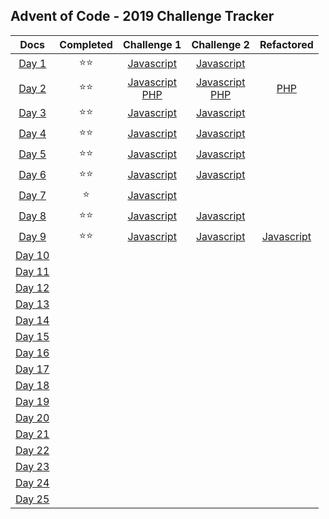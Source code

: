 ## Advent of Code - 2019 Challenge Tracker
| **Docs** |  **Completed** | **Challenge 1** | **Challenge 2** | **Refactored** |
|:---:|:---------:|:---------:|:---------:|:---------:|
| [Day 1](https://adventofcode.com/2019/day/1) | :star::star: | [Javascript](https://github.com/BeckTimothy/Advent-of-Code/blob/master/2019/12-01-19/challenge-1/script.js) | [Javascript](https://github.com/BeckTimothy/Advent-of-Code/blob/master/2019/12-01-19/challenge-2/script.js) |  |
| [Day 2](https://adventofcode.com/2019/day/2) | :star::star: | [Javascript](https://github.com/BeckTimothy/Advent-of-Code/blob/master/2019/12-02-19/challenge-1/script.js)<br> [PHP](https://github.com/BeckTimothy/Advent-of-Code/blob/master/2019/12-02-19/challenge-2/script.php) | [Javascript](https://github.com/BeckTimothy/Advent-of-Code/blob/master/2019/12-02-19/challenge-1/script.js)<br> [PHP](https://github.com/BeckTimothy/Advent-of-Code/blob/master/2019/12-02-19/challenge-2/script.php) | [PHP](https://github.com/BeckTimothy/Advent-of-Code/blob/master/2019/12-02-19/challenge-2/refactored.php) |
| [Day 3](https://adventofcode.com/2019/day/3) | :star::star: | [Javascript](https://github.com/BeckTimothy/Advent-of-Code/blob/master/2019/12-03-19/challenge-1/script.js) | [Javascript](https://github.com/BeckTimothy/Advent-of-Code/blob/master/2019/12-03-19/challenge-2/script.js) |  |
| [Day 4](https://adventofcode.com/2019/day/4) | :star::star: | [Javascript](https://github.com/BeckTimothy/Advent-of-Code/blob/master/2019/12-04-19/challenge-1/script.js) | [Javascript](https://github.com/BeckTimothy/Advent-of-Code/blob/master/2019/12-04-19/challenge-2/script.js) |  |
| [Day 5](https://adventofcode.com/2019/day/5) | :star::star: | [Javascript](https://github.com/BeckTimothy/Advent-of-Code/blob/master/2019/12-05-19/challenge-1/script.js) | [Javascript](https://github.com/BeckTimothy/Advent-of-Code/blob/master/2019/12-05-19/challenge-2/script.js) |  |
| [Day 6](https://adventofcode.com/2019/day/6) | :star::star: | [Javascript](https://github.com/BeckTimothy/Advent-of-Code/blob/master/2019/12-06-19/challenge-1/script.js) | [Javascript](https://github.com/BeckTimothy/Advent-of-Code/blob/master/2019/12-06-19/challenge-2/script.js) |  |
| [Day 7](https://adventofcode.com/2019/day/7) | :star: | [Javascript](https://github.com/BeckTimothy/Advent-of-Code/blob/master/2019/12-07-19/challenge-1/script.js) |  |  |
| [Day 8](https://adventofcode.com/2019/day/8) | :star::star: | [Javascript](https://github.com/BeckTimothy/Advent-of-Code/blob/master/2019/12-08-19/challenge-1/script.js) | [Javascript](https://github.com/BeckTimothy/Advent-of-Code/blob/master/2019/12-08-19/challenge-2/script.js) |  |
| [Day 9](https://adventofcode.com/2019/day/9) | :star::star: | [Javascript](https://github.com/BeckTimothy/Advent-of-Code/blob/master/2019/12-09-19/challenge-1/script.js) | [Javascript](https://github.com/BeckTimothy/Advent-of-Code/blob/master/2019/12-09-19/challenge-2/script.js) | [Javascript](https://github.com/BeckTimothy/Advent-of-Code/blob/master/2019/12-09-19/challenge-2/refactored.js) |
| [Day 10](https://adventofcode.com/2019/day/10) |  |  |  |  |
| [Day 11](https://adventofcode.com/2019/day/11) |  |  |  |  |
| [Day 12](https://adventofcode.com/2019/day/12) |  |  |  |  |
| [Day 13](https://adventofcode.com/2019/day/13) |  |  |  |  |
| [Day 14](https://adventofcode.com/2019/day/14) |  |  |  |  |
| [Day 15](https://adventofcode.com/2019/day/15) |  |  |  |  |
| [Day 16](https://adventofcode.com/2019/day/16) |  |  |  |  |
| [Day 17](https://adventofcode.com/2019/day/17) |  |  |  |  |
| [Day 18](https://adventofcode.com/2019/day/18) |  |  |  |  |
| [Day 19](https://adventofcode.com/2019/day/19) |  |  |  |  |
| [Day 20](https://adventofcode.com/2019/day/20) |  |  |  |  |
| [Day 21](https://adventofcode.com/2019/day/21) |  |  |  |  |
| [Day 22](https://adventofcode.com/2019/day/22) |  |  |  |  |
| [Day 23](https://adventofcode.com/2019/day/23) |  |  |  |  |
| [Day 24](https://adventofcode.com/2019/day/24) |  |  |  |  |
| [Day 25](https://adventofcode.com/2019/day/25) |  |  |  |  |
